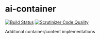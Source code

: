 # ai-container

[![Build Status](https://travis-ci.org/aimeos/ai-container.svg?branch=master)](https://travis-ci.org/aimeos/ai-container)
[![Scrutinizer Code Quality](https://scrutinizer-ci.com/g/aimeos/ai-container/badges/quality-score.png?b=master)](https://scrutinizer-ci.com/g/aimeos/ai-container/?branch=master)

Additonal container/content implementations
